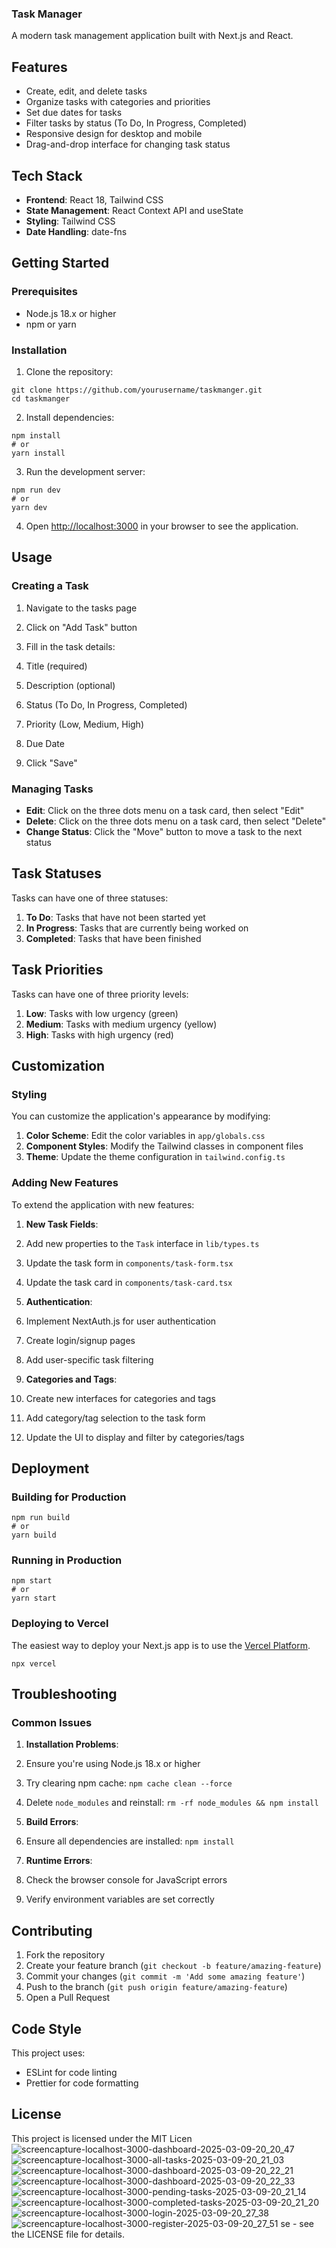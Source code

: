 ### Task Manager

A modern task management application built with Next.js and React.

## Features

- Create, edit, and delete tasks
- Organize tasks with categories and priorities
- Set due dates for tasks
- Filter tasks by status (To Do, In Progress, Completed)
- Responsive design for desktop and mobile
- Drag-and-drop interface for changing task status


## Tech Stack

- **Frontend**:  React 18, Tailwind CSS
- **State Management**: React Context API and useState
- **Styling**: Tailwind CSS
- **Date Handling**: date-fns



## Getting Started

### Prerequisites

- Node.js 18.x or higher
- npm or yarn


### Installation

1. Clone the repository:


```shellscript
git clone https://github.com/yourusername/taskmanger.git
cd taskmanger
```

2. Install dependencies:


```shellscript
npm install
# or
yarn install
```


3. Run the development server:


```shellscript
npm run dev
# or
yarn dev
```

4. Open [http://localhost:3000](http://localhost:3000) in your browser to see the application.



## Usage

### Creating a Task

1. Navigate to the tasks page
2. Click on "Add Task" button
3. Fill in the task details:

1. Title (required)
2. Description (optional)
3. Status (To Do, In Progress, Completed)
4. Priority (Low, Medium, High)
5. Due Date



4. Click "Save"


### Managing Tasks

- **Edit**: Click on the three dots menu on a task card, then select "Edit"
- **Delete**: Click on the three dots menu on a task card, then select "Delete"
- **Change Status**: Click the "Move" button to move a task to the next status


## Task Statuses

Tasks can have one of three statuses:

1. **To Do**: Tasks that have not been started yet
2. **In Progress**: Tasks that are currently being worked on
3. **Completed**: Tasks that have been finished


## Task Priorities

Tasks can have one of three priority levels:

1. **Low**: Tasks with low urgency (green)
2. **Medium**: Tasks with medium urgency (yellow)
3. **High**: Tasks with high urgency (red)


## Customization

### Styling

You can customize the application's appearance by modifying:

1. **Color Scheme**: Edit the color variables in `app/globals.css`
2. **Component Styles**: Modify the Tailwind classes in component files
3. **Theme**: Update the theme configuration in `tailwind.config.ts`


### Adding New Features

To extend the application with new features:

1. **New Task Fields**:

1. Add new properties to the `Task` interface in `lib/types.ts`
2. Update the task form in `components/task-form.tsx`
3. Update the task card in `components/task-card.tsx`



2. **Authentication**:

1. Implement NextAuth.js for user authentication
2. Create login/signup pages
3. Add user-specific task filtering


3. **Categories and Tags**:

1. Create new interfaces for categories and tags
2. Add category/tag selection to the task form
3. Update the UI to display and filter by categories/tags





## Deployment

### Building for Production

```shellscript
npm run build
# or
yarn build
```

### Running in Production

```shellscript
npm start
# or
yarn start
```

### Deploying to Vercel

The easiest way to deploy your Next.js app is to use the [Vercel Platform](https://vercel.com).

```shellscript
npx vercel
```

## Troubleshooting

### Common Issues

1. **Installation Problems**:

1. Ensure you're using Node.js 18.x or higher
2. Try clearing npm cache: `npm cache clean --force`
3. Delete `node_modules` and reinstall: `rm -rf node_modules && npm install`



2. **Build Errors**:

1. Ensure all dependencies are installed: `npm install`



3. **Runtime Errors**:

1. Check the browser console for JavaScript errors
2. Verify environment variables are set correctly



## Contributing

1. Fork the repository
2. Create your feature branch (`git checkout -b feature/amazing-feature`)
3. Commit your changes (`git commit -m 'Add some amazing feature'`)
4. Push to the branch (`git push origin feature/amazing-feature`)
5. Open a Pull Request


## Code Style

This project uses:

- ESLint for code linting
- Prettier for code formatting


## License

This project is licensed under the MIT Licen![screencapture-localhost-3000-dashboard-2025-03-09-20_20_47](https://github.com/user-attachments/assets/0e8c05c1-add5-4ee9-b41e-06ccaa1aa15e)
![screencapture-localhost-3000-all-tasks-2025-03-09-20_21_03](https://github.com/user-attachments/assets/5ca49c56-a257-49a3-98af-4abaae6ad1b8)
![screencapture-localhost-3000-dashboard-2025-03-09-20_22_21](https://github.com/user-attachments/assets/80263fe5-e52b-4a89-92db-708c6466605b)
![screencapture-localhost-3000-dashboard-2025-03-09-20_22_33](https://github.com/user-attachments/assets/80334071-3f2a-4b28-8556-cb601316e342)
![screencapture-localhost-3000-pending-tasks-2025-03-09-20_21_14](https://github.com/user-attachments/assets/a0a293a5-0a09-464c-b8d8-48794617e639)
![screencapture-localhost-3000-completed-tasks-2025-03-09-20_21_20](https://github.com/user-attachments/assets/cece25cc-9b46-4513-b71b-5bd387628868)
![screencapture-localhost-3000-login-2025-03-09-20_27_38](https://github.com/user-attachments/assets/5997ac98-b168-48f3-ba14-d9408101779e)
![screencapture-localhost-3000-register-2025-03-09-20_27_51](https://github.com/user-attachments/assets/2f858449-76dd-4868-a5ba-5ebca1da0bb0)
se - see the LICENSE file for details.


